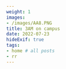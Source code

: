 ```yaml
---
weight: 1
images:
- /images/AA8.PNG
title: 3AM on campus
date: 2022-07-23
hideExif: true
tags:
- home # all posts
- rr
---
```


